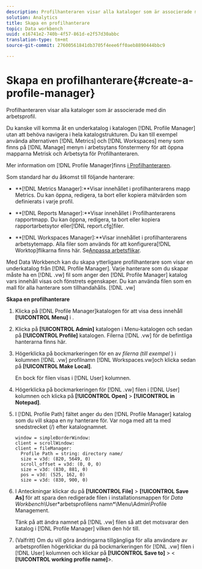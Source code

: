 ```yaml
---
description: Profilhanteraren visar alla kataloger som är associerade med din arbetsprofil.
solution: Analytics
title: Skapa en profilhanterare
topic: Data workbench
uuid: e16741e2-740b-4f57-861d-e2f57d30abbc
translation-type: tm+mt
source-git-commit: 27600561841db3705f4eee6ff0aeb8890444bbc9

---
```



# Skapa en profilhanterare{#create-a-profile-manager}

Profilhanteraren visar alla kataloger som är associerade med din arbetsprofil.

Du kanske vill komma åt en underkatalog i katalogen [!DNL Profile Manager] utan att behöva navigera i hela katalogstrukturen. Du kan till exempel använda alternativen [!DNL Metrics] och [!DNL Workspaces] meny som finns på [!DNL Manage] menyn i arbetsytans fönstermeny för att öppna mapparna Metrisk och Arbetsyta för Profilhanteraren.

Mer information om [!DNL Profile Manager]finns [i Profilhanteraren](https://docs.adobe.com/content/help/en/data-workbench/using/client/ui-analysis-features/cstm-prof-files-mgrs/c-new-prof-mgrs.html).

Som standard har du åtkomst till följande hanterare:

* **[!DNL Metrics Manager]:**Visar innehållet i profilhanterarens mapp Metrics. Du kan öppna, redigera, ta bort eller kopiera mätvärden som definierats i varje profil.
* **[!DNL Reports Manager]:**Visar innehållet i Profilhanterarens rapportmapp. Du kan öppna, redigera, ta bort eller kopiera rapportarbetsytor eller[!DNL report.cfg]filer.

* **[!DNL Workspaces Manager]:**Visar innehållet i profilhanterarens arbetsytemapp. Alla filer som används för att konfigurera[!DNL Worktop]flikarna finns här. Se[Anpassa arbetsflikar](../../../../home/c-get-started/c-intf-anlys-ftrs/c-cstm-wktp-tabs/c-cstm-wktp-tabs.md).

Med Data Workbench kan du skapa ytterligare profilhanterare som visar en underkatalog från [!DNL Profile Manager]. Varje hanterare som du skapar måste ha en [!DNL .vw] fil som anger den [!DNL Profile Manager] katalog vars innehåll visas och fönstrets egenskaper. Du kan använda filen som en mall för alla hanterare som tillhandahålls. [!DNL .vw]

**Skapa en profilhanterare**

1. Klicka på [!DNL Profile Manager]katalogen för att visa dess innehåll **[!UICONTROL Menu]** i .
1. Klicka på **[!UICONTROL Admin]** katalogen i Menu-katalogen och sedan på **[!UICONTROL Profile]** katalogen. Filerna [!DNL .vw] för de befintliga hanterarna finns här.
1. Högerklicka på bockmarkeringen för en av *filerna (till exempel* ) i kolumnen [!DNL .vw] profilnamn [!DNL Workspaces.vw]och klicka sedan på **[!UICONTROL Make Local]**.

   En bock för filen visas i [!DNL User] kolumnen.

1. Högerklicka på bockmarkeringen för [!DNL .vw] filen i [!DNL User] kolumnen och klicka på **[!UICONTROL Open]** > **[!UICONTROL in Notepad]**.
1. I [!DNL Profile Path] fältet anger du den [!DNL Profile Manager] katalog som du vill skapa en ny hanterare för. Var noga med att ta med snedstrecket (/) efter katalognamnet.

   ```
   window = simpleBorderWindow:
   client = scrollWindow: 
   client = fileManager:
     Profile Path = string: directory name/
     size = v3d: (820, 5649, 0)
     scroll_offset = v3d: (0, 0, 0)
     size = v3d: (830, 881, 0)
     pos = v3d: (525, 162, 0)
     size = v3d: (830, 900, 0)
   ```

1. I Anteckningar klickar du på **[!UICONTROL File]** > **[!UICONTROL Save As]** för att spara den redigerade filen i installationsmappen för *Data Workbench*\User\*arbetsprofilens namn*\Menu\Admin\Profile Management.

   Tänk på att ändra namnet på [!DNL .vw] filen så att det motsvarar den katalog i [!DNL Profile Manager] vilken den hör till.

1. (Valfritt) Om du vill göra ändringarna tillgängliga för alla användare av arbetsprofilen högerklickar du på bockmarkeringen för [!DNL .vw] filen i [!DNL User] kolumnen och klickar på **[!UICONTROL Save to]** > &lt; **[!UICONTROL working profile name]**>.

